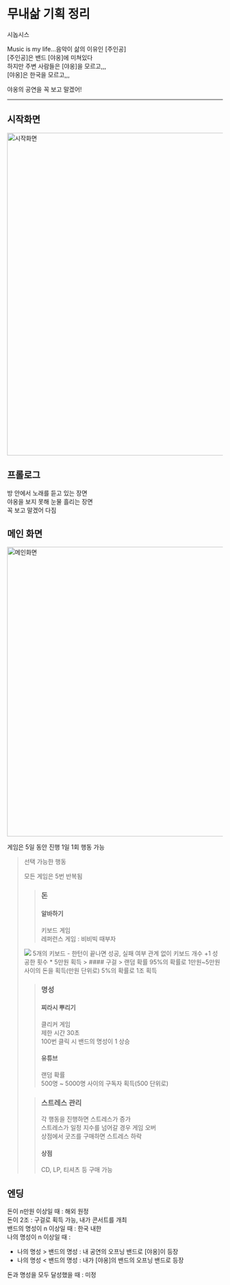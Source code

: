 # 무내삶 기획 정리


시놉시스

Music is my life...음악이 삶의 이유인 [주인공]  
[주인공]은 밴드 [야옹]에 미쳐있다  
하지만 주변 사람들은 [야옹]을 모르고,,,  
[야옹]은 한국을 모르고,,,

야옹의 공연을 꼭 보고 말겠어!


***


## 시작화면

<img width="752" alt="시작화면" src="https://github.com/Music-Is-My-Life/PM/assets/96675421/b8d92624-6ead-4072-871f-8ec5650fd3db">

## 프롤로그

방 안에서 노래를 듣고 있는 장면  
야옹을 보지 못해 눈물 흘리는 장면  
꼭 보고 말겠어 다짐


## 메인 화면
<img width="675" alt="메인화면" src="https://github.com/Music-Is-My-Life/PM/assets/96675421/1924afef-888d-4f21-9fc8-c5cf24e98d9b">

게임은 5일 동안 진행
1일 1회 행동 가능

> 선택 가능한 행동
>
> 모든 게임은 5번 반복됨
>   > ### 돈
>   > #### 알바하기
>   > 키보드 게임  
> 레퍼런스 게임 : 비비빅 때부자  
> <img src= "https://github.com/Music-Is-My-Life/PM/assets/96675421/dd437013-115f-4a77-ab0b-62555efdb26c">  
> 5개의 키보드 - 한턴이 끝나면 성공, 실패 여부 관계 없이 키보드 개수 +1  
> 성공한 횟수 * 5만원 획득
>   >    #### 구걸
>   > 랜덤 확률
> 95%의 확률로 1만원~5만원 사이의 돈을 획득(만원 단위로)  
> 5%의 확률로 1조 획득
>
>   > ### 명성
>   > #### 찌라시 뿌리기
>   > 클리커 게임  
> 제한 시간 30초  
> 100번 클릭 시 밴드의 명성이 1 상승
>   > #### 유튜브
>   > 랜덤 확률  
> 500명 ~ 5000명 사이의 구독자 획득(500 단위로)  
>
>   >### 스트레스 관리  
>   > 각 행동을 진행하면 스트레스가 증가  
> 스트레스가 일정 지수를 넘어갈 경우 게임 오버  
> 상점에서 굿즈를 구매하면 스트레스 하락
>   >#### 상점  
>   > CD, LP, 티셔츠 등 구매 가능
## 엔딩

돈이 n만원 이상일 때 : 해외 원정  
돈이 2조 : 구걸로 획득 가능, 내가 콘서트를 개최  
밴드의 명성이 n 이상일 때 : 한국 내한  
나의 명성이 n 이상일 때 :  
- 나의 명성 > 밴드의 명성 : 내 공연의 오프닝 밴드로 [야옹]이 등장
- 나의 명성 < 밴드의 명성 : 내가 [야옹]의 밴드의 오프닝 밴드로 등장  

돈과 명성을 모두 달성했을 때 : 미정